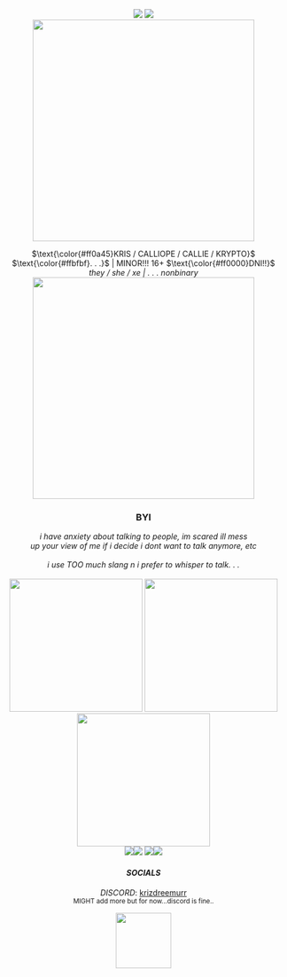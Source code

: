 <div align="center">
 <img src="https://pixelsafari.neocities.org/blinkies/media/kenny.gif">
 <img src="https://64.media.tumblr.com/905f2ee22550bb4a8c3f2166d6050c69/97cfc8d9c65b17da-03/s250x400/6535456eeb1dd9bb6fcec3df0ffd27574f0d1beb.gifv"><br>
<img src="https://pixelsafari.neocities.org/dividers/sparkles1.gif" width="400">


<p align="center">
$\text{\color{#ff0a45}KRIS / CALLIOPE / CALLIE / KRYPTO}$ $\text{\color{#ffbfbf}. . .}$ | MINOR!!! 16+ $\text{\color{#ff0000}DNI!!}$<br>
<i> they / she / xe | . . . nonbinary </i> <br>



 <img src="https://pixelsafari.neocities.org/dividers/sparkles1.gif" width="400">
 <h3> BYI </h3>
 <i> i have anxiety about talking to people, im scared ill mess<br>
  up your view of me if i decide i dont want to talk anymore, etc </i><br>
 <br>
 <i>i use TOO much slang n i prefer to whisper to talk. . .</i><br><br>
 
 <img src="https://github.com/user-attachments/assets/bf2f4865-1f43-4095-bca5-97e87d32cd9d" width="240">
 <img src="https://64.media.tumblr.com/a767dc29bbf56f4f437f8b7e08df0e7f/6c0f91c1af4ee0a2-94/s250x400/dabf2c84f6285c9ba59e19092dcf98ed2250dc35.gifv" width="240"><br>
 <img src="https://nimravidae.neocities.org/images/blinkies/blinkie_i_never_solved_rubix_cube.gif" width="240"><br>
 <img src="https://pixelsafari.neocities.org/stamps/more/typos.gif"><img src="https://pixelsafari.neocities.org/stamps/more/undertale.gif">
 <img src="https://pixelsafari.neocities.org/stamps/more/3ds.gif"><img src="https://pixelsafari.neocities.org/stamps/noise.gif">
<div align="center">

 <h4><i>SOCIALS</i></h4>

 <i>DISCORD</i>: <u>krizdreemurr</u><br>
 <sub>MIGHT add more but for now...discord is fine..</sub>

 </div>
<div align="center">
 <img src="https://64.media.tumblr.com/b4ee01d99adaa22d2eae197a76d26ab5/00ab7168b67b3c99-3d/s100x200/0b9ad6cc3f154da54846ac05f0afffd93a3b8964.gifv" width="100" align="center">

 </div>







